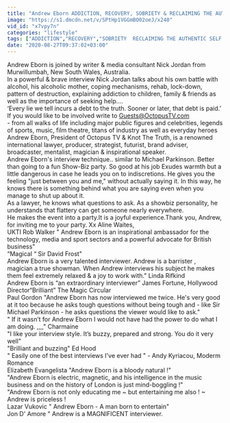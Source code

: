 ```yaml
---
title: "Andrew Eborn ADDICTION, RECOVERY, SOBRIETY & RECLAIMING THE AUTHENTIC SELF with NICK JORDAN"
image: "https://s1.dmcdn.net/v/SPtHp1VGGmBO02oeJ/x240"
vid_id: "x7vpy7n"
categories: "lifestyle"
tags: ["ADDICTION","RECOVERY","SOBRIETY  RECLAIMING THE AUTHENTIC SELF with NICK JORDAN"]
date: "2020-08-27T09:37:02+03:00"
---
```

Andrew Eborn is joined by writer &amp; media consultant Nick Jordan from Murwillumbah, New South Wales, Australia.   <br>In a powerful &amp; brave interview Nick Jordan talks about his own battle with alcohol, his alcoholic mother, coping mechanisms, rehab, lock-down,  pattern of destruction,  explaining addiction to children, family &amp; friends as well as the importance of seeking help....   <br>‘Every lie we tell incurs a debt to the truth. Sooner or later, that debt is paid.’  <br>If you would like to be involved write to Guests@OctopusTV.com  <br>- from all walks of life including major public figures and celebrities, legends of sports, music, film theatre, titans of industry as well as everyday heroes  <br>Andrew Eborn, President of Octopus TV &amp; Knot The Truth, is a renowned international lawyer, producer, strategist, futurist, brand adviser, broadcaster, mentalist, magician &amp; inspirational speaker.   <br>Andrew Eborn's interview technique.. similar to Michael Parkinson.  Better than going to a fun Show-Biz party. So good at his job Exudes warmth but a little dangerous in case he leads you on to indiscretions. He gives you the feeling &quot;just between you and me,&quot; without actually saying it. In this way, he knows there is something behind what you are saying even when you manage to shut up about it.   <br>As a lawyer, he knows what questions to ask. As a showbiz personality, he understands that flattery can get someone nearly everywhere.  <br>He makes the event into a party.It is a joyful experience.Thank you, Andrew, for inviting me to your party. Xx Aline Waites,  <br>UKTI Rob Walker &quot; Andrew Eborn is an inspirational ambassador for the technology, media and sport sectors and a powerful advocate for British business&quot;  <br>“Magical “ Sir David Frost&quot;  <br>Andrew Eborn is a very talented interviewer. Andrew is a barrister , magician a true showman. When Andrew interviews his subject he makes them feel extremely relaxed &amp; a joy to work with.&quot; Linda Rifkind  <br>Andrew Eborn is “an extraordinary interviewer” James Fortune, Hollywood Director“Brilliant” The Magic Circular  <br>Paul Gordon &quot;Andrew Eborn has now interviewed me twice. He's very good at it too because he asks tough questions without being tough and - like Sir Michael Parkinson - he asks questions the viewer would like to ask.&quot;  <br>&quot; If it wasn’t for Andrew Eborn I would not have had the power to do what I am doing. ,,,,&quot; Charmaine  <br>&quot;I like your interview style. It’s buzzy, prepared and strong. You do it very well&quot;  <br>&quot;Brilliant and buzzing&quot; Ed Hood  <br>&quot; Easily one of the best interviews I've ever had &quot; - Andy Kyriacou, Moderm Romance  <br>Elizabeth Evangelista  &quot;Andrew Eborn is a bloody natural !&quot;   <br>&quot;Andrew Eborn is  electric, magnetic, and his intelligence in the music business and on the history of London is just mind-boggling !&quot;  <br>&quot;Andrew Eborn is not only educating me ~ but entertaining me also ! ~ Andrew is priceless !  <br>Lazar Vukovic &quot; Andrew Eborn -  A man born to entertain&quot;  <br>Jon D' Amore &quot; Andrew is a MAGNIFICENT interviewer.  <br>
